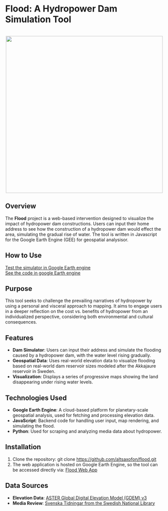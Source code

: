 # Flood: A Hydropower Dam Simulation Tool
<br />
<div align="center" style="height:500px" height="500">
 <a href="#"> <img src="https://github.com/user-attachments/assets/c9b11a2f-bc25-4431-943e-b9795732978d" width="500" title=""></a>
</div>

## Overview
The **Flood** project is a web-based intervention designed to visualize the impact of hydropower dam constructions. Users can input their home address to see how the construction of a hydropower dam would effect the area, simulating the gradual rise of water. The tool is written in Javascript for the Google Earth Engine (GEE) for geospatial analysisor.

## How to Use
[Test the simulator in Google Earth engine](https://ee-erik-arnell-flood.projects.earthengine.app/view/flood)<br />
[See the code in google Earth engine](https://code.earthengine.google.com/36f9359f7bc882e4e8dfc316382bcb74)

## Purpose
This tool seeks to challenge the prevailing narratives of hydropower by using a personal and visceral approach to mapping. It aims to engage users in a deeper reflection on the cost vs. benefits of hydropower from an individualized perspective, considering both environmental and cultural consequences. 

## Features
- **Dam Simulator**: Users can input their address and simulate the flooding caused by a hydropower dam, with the water level rising gradually.
- **Geospatial Data**: Uses real-world elevation data to visualize flooding based on real-world dam reservoir sizes modeled after the Akkajaure reservoir in Sweden.
- **Visualization**: Displays a series of progressive maps showing the land disappearing under rising water levels.

## Technologies Used
- **Google Earth Engine**: A cloud-based platform for planetary-scale geospatial analysis, used for fetching and processing elevation data.
- **JavaScript**: Backend code for handling user input, map rendering, and simulating the flood.
- **Python**: Used for scraping and analyzing media data about hydropower.

## Installation
1. Clone the repository:
   git clone https://github.com/altsaxofon/flood.git
2. The web application is hosted on Google Earth Engine, so the tool can be accessed directly via:
   [Flood Web App](https://ee-erik-arnell-flood.projects.earthengine.app/view/flood)

## Data Sources
- **Elevation Data**: [ASTER Global Digital Elevation Model (GDEM) v3](https://gee-community-catalog.org/projects/aster/)
- **Media Review**: [Svenska Tidningar from the Swedish National Library](https://tidningar.kb.se/)

